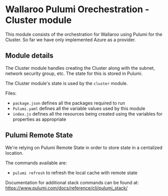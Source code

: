 # Wallaroo Pulumi Orechestration - Cluster module

This module consists of the orchestration for Wallaroo using Pulumi for the Cluster.
So far we have only implemented Azure as a provider.

## Module details

The Cluster module handles creating the Cluster along with the subnet, network security group, etc. The state for this is stored in Pulumi.

The Cluster module's state is used by the `cluster` module.

Files:

* `package.json` defines all the packages required to run
* `Pulumi.yaml` defines all the variable values used by this module
* `index.js` defines all the resources being created using the variables for properties as appropriate

## Pulumi Remote State

We're relying on Pulumi Remote State in order to store state in a centalized location.

The commands available are:

* `pulumi refresh` to refresh the local cache with remote state

Documentation for additional stack commands can be found at: https://www.pulumi.com/docs/reference/cli/pulumi_stack/

